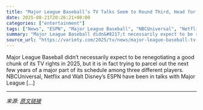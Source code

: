 ```yaml
---
title: "Major League Baseball’s TV Talks Seem to Round Third, Head for Home With NBC, Netflix, ESPN"
date: 2025-08-21T20:26:21+08:00
categories: ["entertainment"]
tags: ["News", "ESPN", "Major League Baseball", "NBCUniversal", "Netflix"]
summary: "Major League Baseball didn&#8217;t necessarily expect to be renegotiating a good chunk of its TV rights in 2025, but it is in fact trying to parcel out the next few years of a major part of its schedu"
source_url: "https://variety.com/2025/tv/news/major-league-baseball-tv-rights-nbc-netflix-espn-1236495404/"
---
```


Major League Baseball didn&#8217;t necessarily expect to be renegotiating a good chunk of its TV rights in 2025, but it is in fact trying to parcel out the next few years of a major part of its schedule among three different players. NBCUniversal, Netflix and Walt Disney&#8217;s ESPN have been in talks with Major League [&#8230;]

---

*来源: [原文链接](https://variety.com/2025/tv/news/major-league-baseball-tv-rights-nbc-netflix-espn-1236495404/)*
